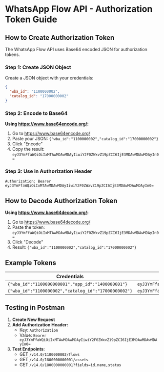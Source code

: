 # WhatsApp Flow API - Authorization Token Guide

## How to Create Authorization Token

The WhatsApp Flow API uses Base64 encoded JSON for authorization tokens.

### Step 1: Create JSON Object
Create a JSON object with your credentials:
```json
{
  "wba_id": "1100000002",
  "catalog_id": "17000000002"
}
```

### Step 2: Encode to Base64

**Using https://www.base64encode.org/:**

1. Go to https://www.base64encode.org/
2. Paste your JSON: `{"wba_id":"1100000002","catalog_id":"17000000002"}`
3. Click "Encode"
4. Copy the result: `eyJ3YmFfaWQiOiIxMTAwMDAwMDAyIiwiY2F0ZWxvZ19pZCI6IjE3MDAwMDAwMDAyIn0=`

### Step 3: Use in Authorization Header
```
Authorization: Bearer eyJ3YmFfaWQiOiIxMTAwMDAwMDAyIiwiY2F0ZWxvZ19pZCI6IjE3MDAwMDAwMDAyIn0=
```

## How to Decode Authorization Token

**Using https://www.base64decode.org/:**

1. Go to https://www.base64decode.org/
2. Paste the token: `eyJ3YmFfaWQiOiIxMTAwMDAwMDAyIiwiY2F0ZWxvZ19pZCI6IjE3MDAwMDAwMDAyIn0=`
3. Click "Decode"
4. Result: `{"wba_id":"1100000002","catalog_id":"17000000002"}`

## Example Tokens

| Credentials | Base64 Token |
|-------------|--------------|
| `{"wba_id":"1100000000001","app_id":"1400000001"}` | `eyJ3YmFfaWQiOiIxMTAwMDAwMDAwMDAxIiwiYXBwX2lkIjoiMTQwMDAwMDAwMDEifQ==` |
| `{"wba_id":"1100000002","catalog_id":"17000000002"}` | `eyJ3YmFfaWQiOiIxMTAwMDAwMDAyIiwiY2F0ZWxvZ19pZCI6IjE3MDAwMDAwMDAyIn0=` |

## Testing in Postman

1. **Create New Request**
2. **Add Authorization Header:**
   - Key: `Authorization`
   - Value: `Bearer eyJ3YmFfaWQiOiIxMTAwMDAwMDAyIiwiY2F0ZWxvZ19pZCI6IjE3MDAwMDAwMDAyIn0=`
3. **Test Endpoints:**
   - GET `/v14.0/1100000002/flows`
   - GET `/v14.0/1800000000001/assets`
   - GET `/v14.0/1800000000001?fields=id,name,status`